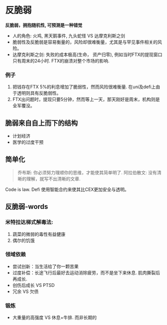# 反脆弱

**反脆弱，拥抱随机性, 可预测是一种错觉**

- 人的角色: 火鸡, 黑天鹅事件, 九头蛇怪 VS 达摩克利斯之剑
- 脆弱性及反脆弱是容易衡量的，风险却很难衡量，尤其是与罕见事件相关的风险。
- 达摩克利斯之剑: 失败的成本极高(生命， 资产归零), 例如当时FTX的提现窗口只有周末的24小时. FTX的崩溃对整个市场的影响.

### 例子
1. 把钱存在FTX 5%的利息增加了脆弱性，然而风险很难衡量. 在uni及defi上由于透明则具有反脆弱性。
2. FTX出问题时，提现只要5分钟，然而等上一天，那天刚好是周末，机构则是全军覆没。
## 脆弱来自自上而下的结构
- 计划经济
- 医学的过度干预

## 简单化
> 乔布斯: 你必须努力理顺你的思维，才能使其简单明了.
> 阿拉伯散文: 没有清晰的理解，就写不出清晰的文章.

Code is law.
Defi 使用智能合约来使其比CEX更加安全与透明。

## 反脆弱-words

### 米特拉达梯式解毒法:
1. 蔬菜的微弱的毒性有益健康
2. 偶尔的饥饿

### 领域依赖
- 尝试创新：当生活给了你一颗苦果
- 过度补偿：长途飞行后最好去运动消除疲劳，而不是坐下来休息. 肌肉撕裂后再成长.
- 创伤后成长 VS PTSD
- 冗余 VS 欠债

### 锻炼
- 大重量的高强度 VS 休息+牛排. 而非长期的